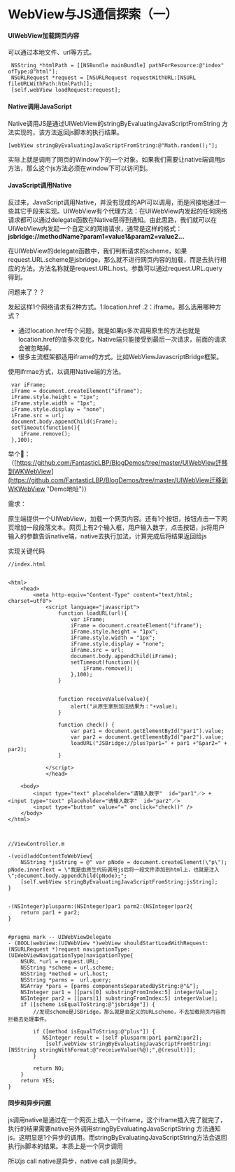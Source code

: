 # WebView与JS通信探索（一）

#### UIWebView加载网页内容

可以通过本地文件、url等方式。

```
 NSString *htmlPath = [[NSBundle mainBundle] pathForResource:@"index" ofType:@"html"];   
 NSURLRequest *request = [NSURLRequest requestWithURL:[NSURL fileURLWithPath:htmlPath]];
 [self.webView loadRequest:request];
```

#### Native调用JavaScript

Native调用JS是通过UIWebView的stringByEvaluatingJavaScriptFromString 方法实现的，该方法返回js脚本的执行结果。

```
[webView stringByEvaluatingJavaScriptFromString:@"Math.random();"];
```

实际上就是调用了网页的Window下的一个对象。如果我们需要让native端调用js方法，那么这个js方法必须在window下可以访问到。

#### JavaScript调用Native

反过来，JavaScript调用Native，并没有现成的API可以调用，而是间接地通过一些其它手段来实现。UIWebView有个代理方法：在UIWebView内发起的任何网络请求都可以通过delegate函数在Native层得到通知。由此思路，我们就可以在UIWebView内发起一个自定义的网络请求，通常是这样的格式：**jsbridge://methodName?param1=value1&param2=value2...**

在UIWebView的delegate函数中，我们判断请求的scheme，如果request.URL.scheme是jsbridge，那么就不进行网页内容的加载，而是去执行相应的方法。方法名称就是request.URL.host。参数可以通过request.URL.query得到。

问题来了？？

发起这样1个网络请求有2种方式。1:location.href .2：iframe。那么选用哪种方式？

* 通过location.href有个问题，就是如果js多次调用原生的方法也就是location.href的值多次变化，Native端只能接受到最后一次请求，前面的请求会被忽略掉。
* 很多主流框架都适用iframe的方式。比如WebViewJavascriptBridge框架。

使用ifrmae方式，以调用Native端的方法。

```
 var iFrame;
 iFrame = document.createElement("iframe");
 iFrame.style.height = "1px";
 iFrame.style.width = "1px";
 iFrame.style.display = "none";
 iFrame.src = url;
 document.body.appendChild(iFrame);
 setTimeout(function(){
    iFrame.remove();
 },100);
```

举个🌰：（[https://github.com/FantasticLBP/BlogDemos/tree/master/UIWebView迁移到WKWebView](https://github.com/FantasticLBP/BlogDemos/tree/master/UIWebView迁移到WKWebView "Demo地址")）

需求：

原生端提供一个UIWebView，加载一个网页内容。还有1个按钮，按钮点击一下网页增加一段段落文本。网页上有2个输入框，用户输入数字，点击按钮，js将用户输入的参数告诉native端，native去执行加法，计算完成后将结果返回给js

实现关键代码

```
//index.html


<html>
    <head>
        <meta http-equiv="Content-Type" content="text/html; charset=utf8">
            <script language="javascript">
                function loadURL(url){
                    var iFrame;
                    iFrame = document.createElement("iframe");
                    iFrame.style.height = "1px";
                    iFrame.style.width = "1px";
                    iFrame.style.display = "none";
                    iFrame.src = url;
                    document.body.appendChild(iFrame);
                    setTimeout(function(){
                        iFrame.remove();
                    },100);
                }


                function receiveValue(value){
                    alert("从原生拿到加法结果为："+value);
                }

                function check() {
                    var par1 = document.getElementById("par1").value;
                    var par2 = document.getElementById("par2").value;
                    loadURL("JSBridge://plus?par1=" + par1 +"&par2=" + par2);
                }

            </script>
            </head>

    <body>
        <input type="text" placeholder="请输入数字"  id="par1"／> + <input type="text" placeholder="请输入数字"  id="par2"／> 
        <input type="button" value="=" onclick="check()" />
    </body>
</html>



//ViewController.m

-(void)addContentToWebView{
    NSString *jsString = @" var pNode = document.createElement(\"p\"); pNode.innerText = \"我是由原生代码调用js后将一段文件添加到html上，也就是注入\";document.body.appendChild(pNode);";
    [self.webView stringByEvaluatingJavaScriptFromString:jsString];
}


-(NSInteger)plusparm:(NSInteger)par1 parm2:(NSInteger)par2{
    return par1 + par2;
}


#pragma mark -- UIWebViewDelegate
- (BOOL)webView:(UIWebView *)webView shouldStartLoadWithRequest:(NSURLRequest *)request navigationType:(UIWebViewNavigationType)navigationType{
    NSURL *url = request.URL;
    NSString *scheme = url.scheme;
    NSString *method = url.host;
    NSString *parms =  url.query;
    NSArray *pars = [parms componentsSeparatedByString:@"&"];
    NSInteger par1 = [[pars[0] substringFromIndex:5] integerValue];
    NSInteger par2 = [[pars[1] substringFromIndex:5] integerValue];
    if ([scheme isEqualToString:@"jsbridge"]) {
        //发现scheme是JSBridge，那么就是自定义的URLscheme，不去加载网页内容而拦截去处理事件。

        if ([method isEqualToString:@"plus"]) {
           NSInteger result = [self plusparm:par1 parm2:par2];
            [self.webView stringByEvaluatingJavaScriptFromString:[NSString stringWithFormat:@"receiveValue(%@);",@(result)]];
        }

        return NO;
    }
    return YES;
}
```



#### 同步和异步问题

js调用native是通过在一个网页上插入一个iframe，这个iframe插入完了就完了，执行的结果需要native另外调用stringByEvaluatingJavaScriptString 方法通知js。这明显是1个异步的调用。而stringByEvaluatingJavaScriptString方法会返回执行js脚本的结果。本质上是一个同步调用

所以js call native是异步，native call js是同步。

